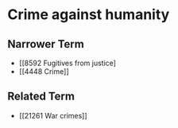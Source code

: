 # Crime against humanity  

## Narrower Term

- [[8592 Fugitives from justice]
- [[4448 Crime]]  

## Related Term

- [[21261 War crimes]]  

